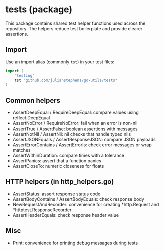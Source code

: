 # tests (package)

This package contains shared test helper functions used across the repository. The helpers reduce test boilerplate and provide clearer assertions.

Import
------

Use an import alias (commonly `tst`) in your test files:

```go
import (
    "testing"
    tst "github.com/julianstephens/go-utils/tests"
)
```

Common helpers
--------------

- AssertDeepEqual / RequireDeepEqual: compare values using reflect.DeepEqual
- AssertNoError / RequireNoError: fail when an error is non-nil
- AssertTrue / AssertFalse: boolean assertions with messages
- AssertNotNil / AssertNil: nil checks that handle typed nils
- AssertJSONEquals / AssertResponseJSON: compare JSON payloads
- AssertErrorContains / AssertErrorIs: check error messages or wrap matches
- AssertWithinDuration: compare times with a tolerance
- AssertPanics: assert that a function panics
- AssertCloseTo: numeric closeness for floats

HTTP helpers (in http_helpers.go)
---------------------------------

- AssertStatus: assert response status code
- AssertBodyContains / AssertBodyEquals: check response body
- NewRequestAndRecorder: convenience for creating *http.Request and *httptest.ResponseRecorder
- AssertHeaderEquals: check response header value

Misc
----

- Print: convenience for printing debug messages during tests
